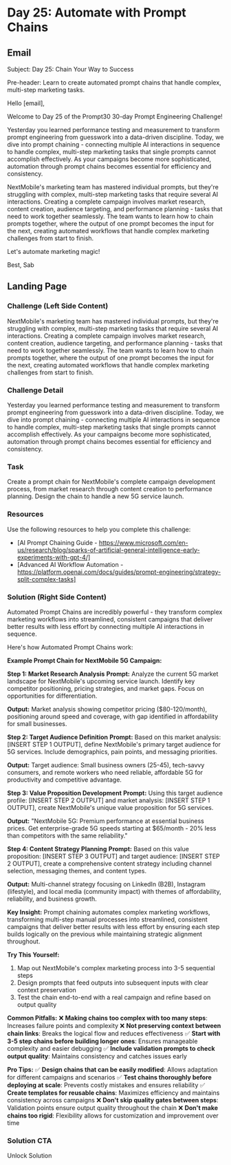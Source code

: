 # Day 25: Automate with Prompt Chains

## Email
Subject: Day 25: Chain Your Way to Success

Pre-header: Learn to create automated prompt chains that handle complex, multi-step marketing tasks.

Hello [email],

Welcome to Day 25 of the Prompt30 30-day Prompt Engineering Challenge!

Yesterday you learned performance testing and measurement to transform prompt engineering from guesswork into a data-driven discipline. Today, we dive into prompt chaining - connecting multiple AI interactions in sequence to handle complex, multi-step marketing tasks that single prompts cannot accomplish effectively. As your campaigns become more sophisticated, automation through prompt chains becomes essential for efficiency and consistency.

NextMobile's marketing team has mastered individual prompts, but they're struggling with complex, multi-step marketing tasks that require several AI interactions. Creating a complete campaign involves market research, content creation, audience targeting, and performance planning - tasks that need to work together seamlessly. The team wants to learn how to chain prompts together, where the output of one prompt becomes the input for the next, creating automated workflows that handle complex marketing challenges from start to finish.

Let's automate marketing magic!

Best, Sab

## Landing Page

### Challenge (Left Side Content)
NextMobile's marketing team has mastered individual prompts, but they're struggling with complex, multi-step marketing tasks that require several AI interactions. Creating a complete campaign involves market research, content creation, audience targeting, and performance planning - tasks that need to work together seamlessly. The team wants to learn how to chain prompts together, where the output of one prompt becomes the input for the next, creating automated workflows that handle complex marketing challenges from start to finish.

### Challenge Detail
Yesterday you learned performance testing and measurement to transform prompt engineering from guesswork into a data-driven discipline. Today, we dive into prompt chaining - connecting multiple AI interactions in sequence to handle complex, multi-step marketing tasks that single prompts cannot accomplish effectively. As your campaigns become more sophisticated, automation through prompt chains becomes essential for efficiency and consistency.

### Task
Create a prompt chain for NextMobile's complete campaign development process, from market research through content creation to performance planning. Design the chain to handle a new 5G service launch.

### Resources
Use the following resources to help you complete this challenge:
- [AI Prompt Chaining Guide - https://www.microsoft.com/en-us/research/blog/sparks-of-artificial-general-intelligence-early-experiments-with-gpt-4/]
- [Advanced AI Workflow Automation - https://platform.openai.com/docs/guides/prompt-engineering/strategy-split-complex-tasks]

### Solution (Right Side Content)
Automated Prompt Chains are incredibly powerful - they transform complex marketing workflows into streamlined, consistent campaigns that deliver better results with less effort by connecting multiple AI interactions in sequence.

Here's how Automated Prompt Chains work:

**Example Prompt Chain for NextMobile 5G Campaign:**

**Step 1: Market Research Analysis**
**Prompt:** Analyze the current 5G market landscape for NextMobile's upcoming service launch. Identify key competitor positioning, pricing strategies, and market gaps. Focus on opportunities for differentiation.

**Output:** Market analysis showing competitor pricing ($80-120/month), positioning around speed and coverage, with gap identified in affordability for small businesses.

**Step 2: Target Audience Definition**
**Prompt:** Based on this market analysis: [INSERT STEP 1 OUTPUT], define NextMobile's primary target audience for 5G services. Include demographics, pain points, and messaging priorities.

**Output:** Target audience: Small business owners (25-45), tech-savvy consumers, and remote workers who need reliable, affordable 5G for productivity and competitive advantage.

**Step 3: Value Proposition Development**
**Prompt:** Using this target audience profile: [INSERT STEP 2 OUTPUT] and market analysis: [INSERT STEP 1 OUTPUT], create NextMobile's unique value proposition for 5G services.

**Output:** "NextMobile 5G: Premium performance at essential business prices. Get enterprise-grade 5G speeds starting at $65/month - 20% less than competitors with the same reliability."

**Step 4: Content Strategy Planning**
**Prompt:** Based on this value proposition: [INSERT STEP 3 OUTPUT] and target audience: [INSERT STEP 2 OUTPUT], create a comprehensive content strategy including channel selection, messaging themes, and content types.

**Output:** Multi-channel strategy focusing on LinkedIn (B2B), Instagram (lifestyle), and local media (community impact) with themes of affordability, reliability, and business growth.

**Key Insight:**
Prompt chaining automates complex marketing workflows, transforming multi-step manual processes into streamlined, consistent campaigns that deliver better results with less effort by ensuring each step builds logically on the previous while maintaining strategic alignment throughout.

**Try This Yourself:**
1. Map out NextMobile's complex marketing process into 3-5 sequential steps
2. Design prompts that feed outputs into subsequent inputs with clear context preservation
3. Test the chain end-to-end with a real campaign and refine based on output quality

**Common Pitfalls:**
❌ **Making chains too complex with too many steps**: Increases failure points and complexity
❌ **Not preserving context between chain links**: Breaks the logical flow and reduces effectiveness
✅ **Start with 3-5 step chains before building longer ones**: Ensures manageable complexity and easier debugging
✅ **Include validation prompts to check output quality**: Maintains consistency and catches issues early

**Pro Tips:**
✅ **Design chains that can be easily modified**: Allows adaptation for different campaigns and scenarios
✅ **Test chains thoroughly before deploying at scale**: Prevents costly mistakes and ensures reliability
✅ **Create templates for reusable chains**: Maximizes efficiency and maintains consistency across campaigns
❌ **Don't skip quality gates between steps**: Validation points ensure output quality throughout the chain
❌ **Don't make chains too rigid**: Flexibility allows for customization and improvement over time

### Solution CTA
Unlock Solution 